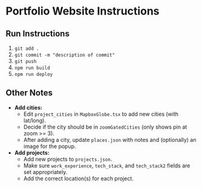 

# Portfolio Website Instructions

## Run Instructions
1. `git add .`
2. `git commit -m "description of commit"`
3. `git push`
4. `npm run build`
5. `npm run deploy`

## Other Notes
- **Add cities:**
  - Edit `project_cities` in `MapboxGlobe.tsx` to add new cities (with lat/long).
  - Decide if the city should be in `zoomGatedCities` (only shows pin at zoom >= 3).
  - After adding a city, update `places.json` with notes and (optionally) an image for the popup.
- **Add projects:**
  - Add new projects to `projects.json`.
  - Make sure `work_experience`, `tech_stack`, and `tech_stack2` fields are set appropriately.
  - Add the correct location(s) for each project.
